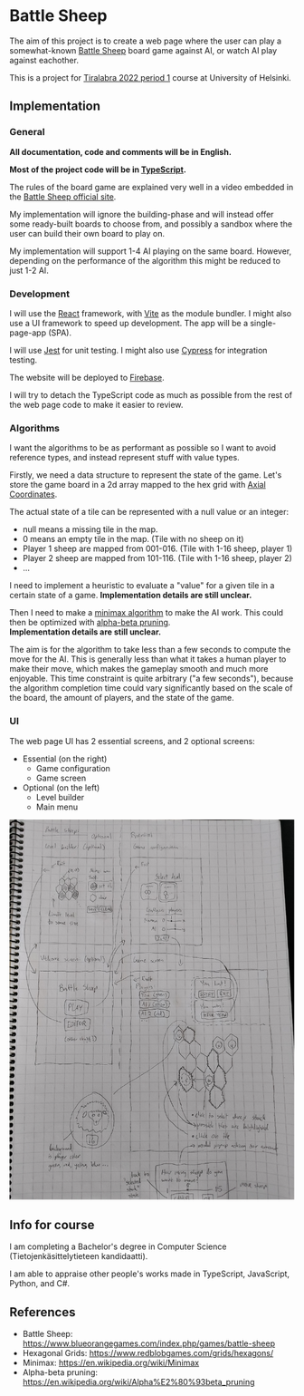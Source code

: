 # Battle Sheep

The aim of this project is to create a web page where the user can play a
somewhat-known
[Battle Sheep](https://www.blueorangegames.com/index.php/games/battle-sheep)
board game against AI, or watch AI play against eachother.

This is a project for
[Tiralabra 2022 period 1](https://tiralabra.github.io/2022_p1/index) course at
University of Helsinki.

## Implementation

### General

**All documentation, code and comments will be in English.**

**Most of the project code will be in
[TypeScript](https://www.typescriptlang.org/).**

The rules of the board game are explained very well in a video embedded in the
[Battle Sheep official site](https://www.blueorangegames.com/index.php/games/battle-sheep).

My implementation will ignore the building-phase and will instead offer some
ready-built boards to choose from, and possibly a sandbox where the user can
build their own board to play on.

My implementation will support 1-4 AI playing on the same board. However,
depending on the performance of the algorithm this might be reduced to just 1-2
AI.

### Development

I will use the [React](https://reactjs.org/) framework, with
[Vite](https://vitejs.dev/) as the module bundler. I might also use a UI
framework to speed up development. The app will be a single-page-app (SPA).

I will use [Jest](https://jestjs.io/) for unit testing. I might also use
[Cypress](https://www.cypress.io/) for integration testing.

The website will be deployed to [Firebase](https://firebase.google.com/).

I will try to detach the TypeScript code as much as possible from the rest of
the web page code to make it easier to review.

### Algorithms

I want the algorithms to be as performant as possible so I want to avoid
reference types, and instead represent stuff with value types.

Firstly, we need a data structure to represent the state of the game. Let's
store the game board in a 2d array mapped to the hex grid with
[Axial Coordinates](https://www.redblobgames.com/grids/hexagons/#coordinates-axial).

The actual state of a tile can be represented with a null value or an integer:

- null means a missing tile in the map.
- 0 means an empty tile in the map. (Tile with no sheep on it)
- Player 1 sheep are mapped from 001-016. (Tile with 1-16 sheep, player 1)
- Player 2 sheep are mapped from 101-116. (Tile with 1-16 sheep, player 2)
- ...

I need to implement a heuristic to evaluate a "value" for a given tile in a
certain state of a game. **Implementation details are still unclear.**

Then I need to make a [minimax algorithm](https://en.wikipedia.org/wiki/Minimax)
to make the AI work. This could then be optimized with
[alpha-beta pruning](https://en.wikipedia.org/wiki/Alpha%E2%80%93beta_pruning).  
**Implementation details are still unclear.**

The aim is for the algorithm to take less than a few seconds to compute the move
for the AI. This is generally less than what it takes a human player to make
their move, which makes the gameplay smooth and much more enjoyable. This time
constraint is quite arbitrary ("a few seconds"), because the algorithm
completion time could vary significantly based on the scale of the board, the
amount of players, and the state of the game.

### UI

The web page UI has 2 essential screens, and 2 optional screens:

- Essential (on the right)
  - Game configuration
  - Game screen
- Optional (on the left)
  - Level builder
  - Main menu

![](/docs/images/ui.png)

## Info for course

I am completing a Bachelor's degree in Computer Science
(Tietojenkäsittelytieteen kandidaatti).

I am able to appraise other people's works made in TypeScript, JavaScript,
Python, and C#.

## References

- Battle Sheep: https://www.blueorangegames.com/index.php/games/battle-sheep
- Hexagonal Grids: https://www.redblobgames.com/grids/hexagons/
- Minimax: https://en.wikipedia.org/wiki/Minimax
- Alpha-beta pruning: https://en.wikipedia.org/wiki/Alpha%E2%80%93beta_pruning
